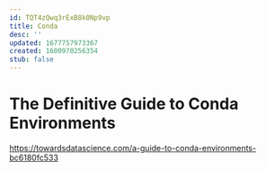 ```yaml
---
id: TQT4zQwq3rExB8k0Np9vp
title: Conda
desc: ''
updated: 1677757973367
created: 1600970256354
stub: false
---
```



# The Definitive Guide to Conda Environments


https://towardsdatascience.com/a-guide-to-conda-environments-bc6180fc533
